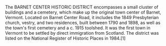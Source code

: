 The BARNET CENTER HISTORIC DISTRICT encompasses a small cluster of buildings and a cemetery, which make up the original town center of Barnet, Vermont. Located on Barnet Center Road, it includes the 1849 Presbyterian church, vestry, and two residences, built between 1790 and 1898, as well as the town's first cemetery and a c. 1915 toolshed. It was the first town in Vermont to be settled by direct immigration from Scotland. The district was listed on the National Register of Historic Places in 1984.[1]
